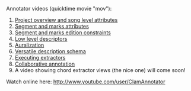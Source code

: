 Annotator videos (quicktime movie "mov"):

1.  [Project overview and song level attributes](http://clam.iua.upf.edu/videos/annotator_1.mov)
2.  [Segment and marks attributes](http://clam.iua.upf.edu/videos/annotator_8.mov)
3.  [Segment and marks edition constraints](http://clam.iua.upf.edu/videos/annotator_2.mov)
4.  [Low level descriptors](http://clam.iua.upf.edu/videos/annotator_3.mov)
5.  [Auralization](http://clam.iua.upf.edu/videos/annotator_4.mov)
6.  [Versatile description schema](http://clam.iua.upf.edu/videos/annotator_5.mov)
7.  [Executing extractors](http://clam.iua.upf.edu/videos/annotator_6.mov)
8.  [Collaborative annotation](http://clam.iua.upf.edu/videos/annotator_7.mov)
9.  A video showing chord extractor views (the nice one) will come soon!

Watch online here: <http://www.youtube.com/user/ClamAnnotator>
